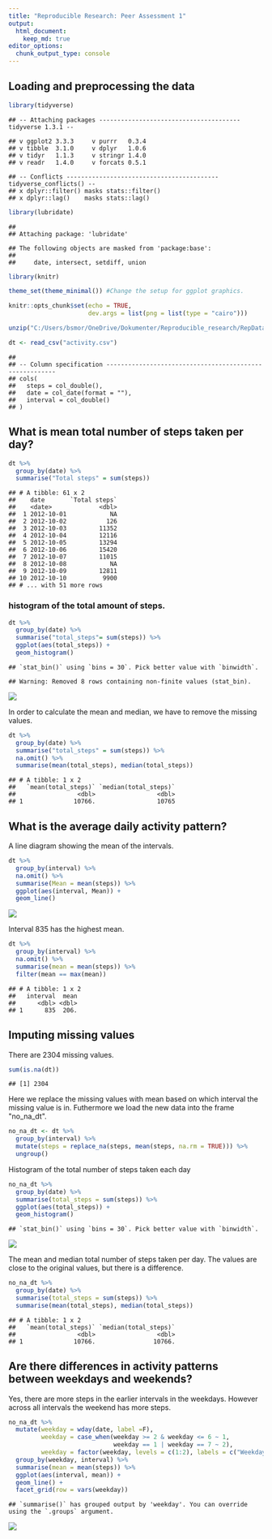 ```yaml
---
title: "Reproducible Research: Peer Assessment 1"
output: 
  html_document:
    keep_md: true
editor_options: 
  chunk_output_type: console
---
```



## Loading and preprocessing the data


```r
library(tidyverse)
```

```
## -- Attaching packages --------------------------------------- tidyverse 1.3.1 --
```

```
## v ggplot2 3.3.3     v purrr   0.3.4
## v tibble  3.1.0     v dplyr   1.0.6
## v tidyr   1.1.3     v stringr 1.4.0
## v readr   1.4.0     v forcats 0.5.1
```

```
## -- Conflicts ------------------------------------------ tidyverse_conflicts() --
## x dplyr::filter() masks stats::filter()
## x dplyr::lag()    masks stats::lag()
```

```r
library(lubridate)
```

```
## 
## Attaching package: 'lubridate'
```

```
## The following objects are masked from 'package:base':
## 
##     date, intersect, setdiff, union
```

```r
library(knitr)

theme_set(theme_minimal()) #Change the setup for ggplot graphics.

knitr::opts_chunk$set(echo = TRUE,
                      dev.args = list(png = list(type = "cairo")))
```


```r
unzip("C:/Users/bsmor/OneDrive/Dokumenter/Reproducible_research/RepData_PeerAssessment1-master/activity.zip") 

dt <- read_csv("activity.csv")
```

```
## 
## -- Column specification --------------------------------------------------------
## cols(
##   steps = col_double(),
##   date = col_date(format = ""),
##   interval = col_double()
## )
```


## What is mean total number of steps taken per day?


```r
dt %>% 
  group_by(date) %>% 
  summarise("Total steps" = sum(steps))
```

```
## # A tibble: 61 x 2
##    date       `Total steps`
##    <date>             <dbl>
##  1 2012-10-01            NA
##  2 2012-10-02           126
##  3 2012-10-03         11352
##  4 2012-10-04         12116
##  5 2012-10-05         13294
##  6 2012-10-06         15420
##  7 2012-10-07         11015
##  8 2012-10-08            NA
##  9 2012-10-09         12811
## 10 2012-10-10          9900
## # ... with 51 more rows
```

### histogram of the total amount of steps.


```r
dt %>% 
  group_by(date) %>% 
  summarise("total_steps"= sum(steps)) %>% 
  ggplot(aes(total_steps)) +
  geom_histogram()
```

```
## `stat_bin()` using `bins = 30`. Pick better value with `binwidth`.
```

```
## Warning: Removed 8 rows containing non-finite values (stat_bin).
```

![](PA1_template_files/figure-html/unnamed-chunk-2-1.png)<!-- -->



In order to calculate the mean and median, we have to remove the missing values.


```r
dt %>% 
  group_by(date) %>% 
  summarise("total_steps" = sum(steps)) %>% 
  na.omit() %>% 
  summarise(mean(total_steps), median(total_steps))
```

```
## # A tibble: 1 x 2
##   `mean(total_steps)` `median(total_steps)`
##                 <dbl>                 <dbl>
## 1              10766.                 10765
```



## What is the average daily activity pattern?

A line diagram showing the mean of the intervals.

```r
dt %>% 
  group_by(interval) %>% 
  na.omit() %>% 
  summarise(Mean = mean(steps)) %>% 
  ggplot(aes(interval, Mean)) +
  geom_line()
```

![](PA1_template_files/figure-html/unnamed-chunk-4-1.png)<!-- -->


Interval 835 has the highest mean.

```r
dt %>% 
  group_by(interval) %>% 
  na.omit() %>% 
  summarise(mean = mean(steps)) %>%
  filter(mean == max(mean))
```

```
## # A tibble: 1 x 2
##   interval  mean
##      <dbl> <dbl>
## 1      835  206.
```



## Imputing missing values


There are 2304 missing values.


```r
sum(is.na(dt))
```

```
## [1] 2304
```


Here we replace the missing values with mean based on which interval the missing value is in. Futhermore we load the new data into the frame "no_na_dt".



```r
no_na_dt <- dt %>% 
  group_by(interval) %>% 
  mutate(steps = replace_na(steps, mean(steps, na.rm = TRUE))) %>% 
  ungroup()
```



Histogram of the total number of steps taken each day


```r
no_na_dt %>% 
  group_by(date) %>% 
  summarise(total_steps = sum(steps)) %>% 
  ggplot(aes(total_steps)) +
  geom_histogram()
```

```
## `stat_bin()` using `bins = 30`. Pick better value with `binwidth`.
```

![](PA1_template_files/figure-html/unnamed-chunk-8-1.png)<!-- -->

The mean and median total number of steps taken per day. The values are close to the original values, but there is a difference. 


```r
no_na_dt %>% 
  group_by(date) %>% 
  summarise(total_steps = sum(steps)) %>% 
  summarise(mean(total_steps), median(total_steps))
```

```
## # A tibble: 1 x 2
##   `mean(total_steps)` `median(total_steps)`
##                 <dbl>                 <dbl>
## 1              10766.                10766.
```


## Are there differences in activity patterns between weekdays and weekends?

Yes, there are more steps in the earlier intervals in the weekdays. However across all intervals the weekend has more steps.



```r
no_na_dt %>% 
  mutate(weekday = wday(date, label =F),
         weekday = case_when(weekday >= 2 & weekday <= 6 ~ 1,
                             weekday == 1 | weekday == 7 ~ 2),
         weekday = factor(weekday, levels = c(1:2), labels = c("Weekday", "Weekend"))) %>%
  group_by(weekday, interval) %>% 
  summarise(mean = mean(steps)) %>% 
  ggplot(aes(interval, mean)) +
  geom_line() +
  facet_grid(row = vars(weekday))
```

```
## `summarise()` has grouped output by 'weekday'. You can override using the `.groups` argument.
```

![](PA1_template_files/figure-html/unnamed-chunk-10-1.png)<!-- -->
























